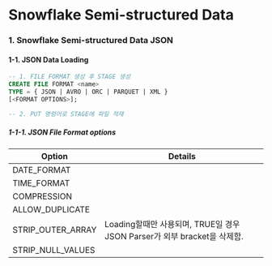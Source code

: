 # Snowflake Semi-structured Data 

### 1. Snowflake Semi-structured Data JSON

#### 1-1. JSON Data Loading

```sql
-- 1. FILE FORMAT 생성 후 STAGE 생성
CREATE FILE FORMAT <name>
TYPE = { JSON | AVRO | ORC | PARQUET | XML }
[<FORMAT OPTIONS>];

-- 2. PUT 명령어로 STAGE에 파일 적재
```

##### 1-1-1. JSON File Format options

| Option            | Details                                                      |
| ----------------- | ------------------------------------------------------------ |
| DATE_FORMAT       |                                                              |
| TIME_FORMAT       |                                                              |
| COMPRESSION       |                                                              |
| ALLOW_DUPLICATE   |                                                              |
| STRIP_OUTER_ARRAY | Loading할때만 사용되며, TRUE일 경우 JSON Parser가 외부 bracket을 삭제함. |
| STRIP_NULL_VALUES |                                                              |

